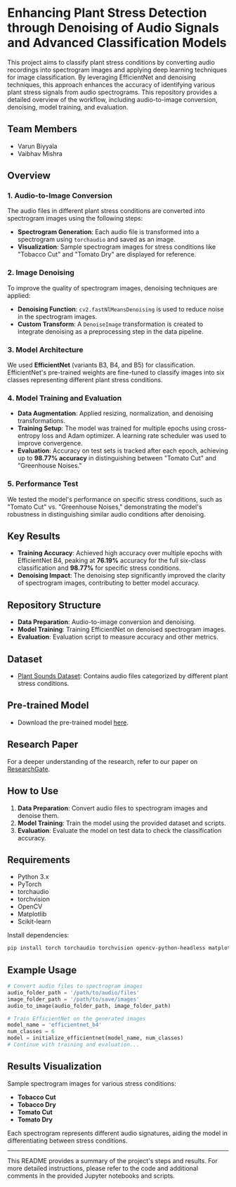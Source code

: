 
# Enhancing Plant Stress Detection through Denoising of Audio Signals and Advanced Classification Models

This project aims to classify plant stress conditions by converting audio recordings into spectrogram images and applying deep learning techniques for image classification. By leveraging EfficientNet and denoising techniques, this approach enhances the accuracy of identifying various plant stress signals from audio spectrograms. This repository provides a detailed overview of the workflow, including audio-to-image conversion, denoising, model training, and evaluation.

## Team Members
- Varun Biyyala
- Vaibhav Mishra

## Overview

### 1. Audio-to-Image Conversion
The audio files in different plant stress conditions are converted into spectrogram images using the following steps:
- **Spectrogram Generation**: Each audio file is transformed into a spectrogram using `torchaudio` and saved as an image.
- **Visualization**: Sample spectrogram images for stress conditions like "Tobacco Cut" and "Tomato Dry" are displayed for reference.

### 2. Image Denoising
To improve the quality of spectrogram images, denoising techniques are applied:
- **Denoising Function**: `cv2.fastNlMeansDenoising` is used to reduce noise in the spectrogram images.
- **Custom Transform**: A `DenoiseImage` transformation is created to integrate denoising as a preprocessing step in the data pipeline.

### 3. Model Architecture
We used **EfficientNet** (variants B3, B4, and B5) for classification. EfficientNet's pre-trained weights are fine-tuned to classify images into six classes representing different plant stress conditions.

### 4. Model Training and Evaluation
- **Data Augmentation**: Applied resizing, normalization, and denoising transformations.
- **Training Setup**: The model was trained for multiple epochs using cross-entropy loss and Adam optimizer. A learning rate scheduler was used to improve convergence.
- **Evaluation**: Accuracy on test sets is tracked after each epoch, achieving up to **98.77% accuracy** in distinguishing between "Tomato Cut" and "Greenhouse Noises."

### 5. Performance Test
We tested the model's performance on specific stress conditions, such as "Tomato Cut" vs. "Greenhouse Noises," demonstrating the model's robustness in distinguishing similar audio conditions after denoising.

## Key Results

- **Training Accuracy**: Achieved high accuracy over multiple epochs with EfficientNet B4, peaking at **76.19%** accuracy for the full six-class classification and **98.77%** for specific stress conditions.
- **Denoising Impact**: The denoising step significantly improved the clarity of spectrogram images, contributing to better model accuracy.

## Repository Structure

- **Data Preparation**: Audio-to-image conversion and denoising.
- **Model Training**: Training EfficientNet on denoised spectrogram images.
- **Evaluation**: Evaluation script to measure accuracy and other metrics.

## Dataset

- [Plant Sounds Dataset](https://drive.google.com/drive/folders/101xgZQ50q9Fsv3T66WZfyXj2jS1D0Do1?usp=drive_link): Contains audio files categorized by different plant stress conditions.

## Pre-trained Model

- Download the pre-trained model [here](https://drive.google.com/file/d/1r9E_4b_1_SwnUY5K-LL8Vjj9PIk0VM12/view?usp=sharing).

## Research Paper

For a deeper understanding of the research, refer to our paper on [ResearchGate](https://www.researchgate.net/publication/376685059_Enhancing_Plant_Stress_Detection_through_Denoising_of_Audio_Signals_and_Advanced_Classification_Models).

## How to Use

1. **Data Preparation**: Convert audio files to spectrogram images and denoise them.
2. **Model Training**: Train the model using the provided dataset and scripts.
3. **Evaluation**: Evaluate the model on test data to check the classification accuracy.

## Requirements

- Python 3.x
- PyTorch
- torchaudio
- torchvision
- OpenCV
- Matplotlib
- Scikit-learn

Install dependencies:
```bash
pip install torch torchaudio torchvision opencv-python-headless matplotlib scikit-learn
```

## Example Usage

```python
# Convert audio files to spectrogram images
audio_folder_path = '/path/to/audio/files'
image_folder_path = '/path/to/save/images'
audio_to_image(audio_folder_path, image_folder_path)

# Train EfficientNet on the generated images
model_name = 'efficientnet_b4'
num_classes = 6
model = initialize_efficientnet(model_name, num_classes)
# Continue with training and evaluation...
```

## Results Visualization

Sample spectrogram images for various stress conditions:
- **Tobacco Cut**
- **Tobacco Dry**
- **Tomato Cut**
- **Tomato Dry**

Each spectrogram represents different audio signatures, aiding the model in differentiating between stress conditions.

---

This README provides a summary of the project's steps and results. For more detailed instructions, please refer to the code and additional comments in the provided Jupyter notebooks and scripts.
